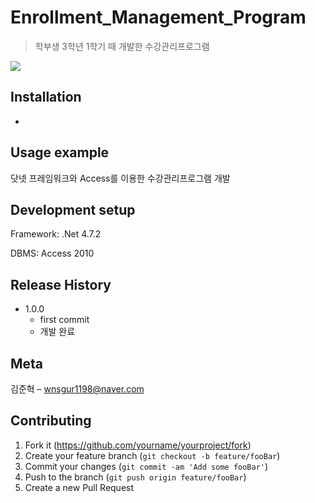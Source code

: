 # Enrollment_Management_Program
> 학부생 3학년 1학기 때 개발한 수강관리프로그램

![](readme-img/header1.png)

## Installation

-

## Usage example

닷넷 프레임워크와 Access를 이용한 수강관리프로그램 개발

## Development setup

Framework: .Net 4.7.2

DBMS: Access 2010

## Release History

* 1.0.0
    * first commit
    * 개발 완료

## Meta

김준혁 – wnsgur1198@naver.com

## Contributing

1. Fork it (<https://github.com/yourname/yourproject/fork>)
2. Create your feature branch (`git checkout -b feature/fooBar`)
3. Commit your changes (`git commit -am 'Add some fooBar'`)
4. Push to the branch (`git push origin feature/fooBar`)
5. Create a new Pull Request

<!-- Markdown link & img dfn's -->

